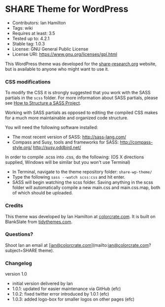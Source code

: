 # SHARE Theme for WordPress

- Contributors: Ian Hamilton
- Tags: wiki
- Requires at least: 3.5
- Tested up to: 4.2.1
- Stable tag: 1.0.3
- License: GNU General Public License
- License URI: https://www.gnu.org/licenses/gpl.html

This WordPress theme was developed for the [share-research.org](http://share-research.org) website, but is available to anyone who might want to use it.

### CSS modifications

To modify the CSS it is strongly suggested that you work with the SASS partials in the ```scss``` folder. For more information about SASS partials, please see [How to Structure a SASS Project](http://thesassway.com/beginner/how-to-structure-a-sass-project).

Working with SASS partials as opposed to editing the compiled CSS makes for a much more maintainable and organized code structure.

You will need the following software installed:

* The most recent version of SASS: http://sass-lang.com/
* Compass and Susy, tools and frameworks for SASS: http://compass-style.org/ http://susy.oddbird.net/

In order to compile .scss into .css, do the following: (OS X directions supplied, Windows will be similar but you won't use Terminal)

* In Terminal, navigate to the theme repository folder: ```share-wp-theme/```
* Type the following ```sass --watch scss:css``` and hit enter.
* SASS will begin watching the scss folder. Saving anything in the scss folder will automatically compile a new main.css and main.css.map, both of which should be uploaded.

### Credits

This theme was developed by Ian Hamilton at [colorcrate.com](http://colorcrate.com). It is built on BlankSlate from [tidythemes.com](http://tidythemes.com).

### Questions?

Shoot Ian an email at [ian@colorcrate.com](mailto:ian@colorcrate.com?subject=SHARE theme).

### Changelog

version 1.0

- initial version delivered by Ian
- 1.0.1: updated for easier maintenance via GitHub (efc)
- 1.0.2: fixed twitter error introduced by 1.0.1 (efc)
- 1.0.3: added logo-box for smaller logos on other pages (efc)
